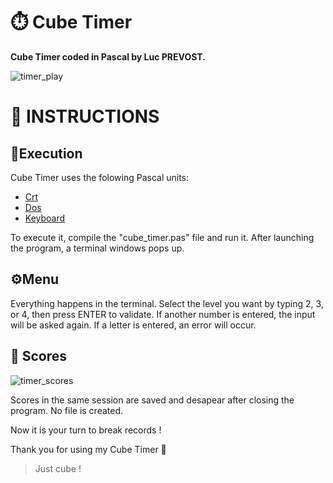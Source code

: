 # ⏱️ Cube Timer

**Cube Timer coded in Pascal by Luc PREVOST.**

![timer_play](https://user-images.githubusercontent.com/52052772/141163459-30f5481d-f5dc-45dc-b46a-6b813e277279.png)

📃 INSTRUCTIONS
============
## 🚀Execution
Cube Timer uses the folowing Pascal units:
- [Crt](https://wiki.freepascal.org/Crt)
- [Dos](https://www.freepascal.org/docs-html/rtl/dos/index.html)
- [Keyboard](https://www.freepascal.org/docs-html/rtl/keyboard/index.html)

To execute it, compile the "cube_timer.pas" file and run it. After launching the program, a terminal windows pops up.

## ⚙️Menu
Everything happens in the terminal. Select the level you want by typing 2, 3, or 4, then press ENTER to validate. If another number is entered, the input will be asked again. If a letter is entered, an error will occur.

## 🥇 Scores
![timer_scores](https://user-images.githubusercontent.com/52052772/141163739-d4862554-7358-4a98-826a-bf0e52ce6a10.png)

Scores in the same session are saved and desapear after closing the program. No file is created.

Now it is your turn to break records !

Thank you for using my Cube Timer 🙂

> Just cube !
